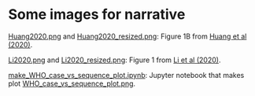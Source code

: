 # Some images for narrative

[Huang2020.png](Huang2020.png) and [Huang2020_resized.png](Huang2020_resized.png): Figure 1B from [Huang et al (2020)](https://www.sciencedirect.com/science/article/pii/S0140673620301835).

[Li2020.png](Li2020.png) and [Li2020_resized.png](Li2020_resized.png): Figure 1 from [Li et al (2020)](https://www.nejm.org/doi/10.1056/NEJMoa2001316).

[make_WHO_case_vs_sequence_plot.ipynb](make_WHO_case_vs_sequence_plot.ipynb): Jupyter notebook that makes plot [WHO_case_vs_sequence_plot.png](make_WHO_case_vs_sequence_plot.png).

